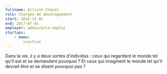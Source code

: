 ```yaml
---
fullname: Allison Chanat
role: Chargée de développement
start: 2016-11-01
end: 2017-07-01
employer: admin/pole-emploi
startups:
    - memo:
        inactive
---
```


Dans la vie, il y a deux sortes d’individus : ceux qui regardent le monde tel qu'il est et se demandent pourquoi ? Et ceux qui imaginent le monde tel qu'il devrait être et se disent pourquoi pas ?
